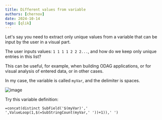 ```yaml
---
title: Different values from variable
authors: [chernov]
date: 2024-10-14
tags: [qlik]
---
```

Let's say you need to extract only unique values from a variable that can be input by the user in a visual part.

<!-- truncate -->

The user inputs values: `1 1 1 1 2 2 2...`, and how do we keep only unique entries in this list?

This can be useful, for example, when building ODAG applications, or for visual analysis of entered data, or in other cases.

In my case, the variable is called `myVar`, and the delimiter is spaces.

![image](/img/2024-10-14/distinct_variable_values.png)

Try this variable definition:
```
=concat(distinct SubField('$(myVar)',' ',ValueLoop(1,$(=SubStringCount(myVar,' '))+1)),' ')
```
